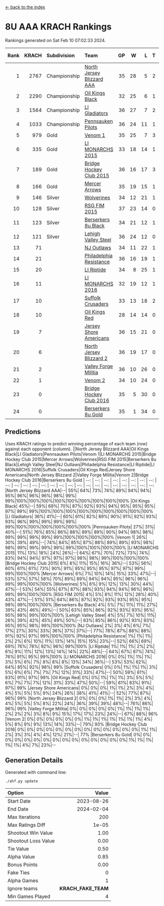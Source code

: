 [<- back to the index](readme.md)
# 8U AAA KRACH Rankings
Rankings generated on Sat Feb 10 07:02:33 2024.

Rank|KRACH|Subdivision|Team|GP|W|L|T|OTW|OTL|SoS|Exp Wins|Win Diff
---:|---:|:---|:---|---:|---:|---:|---:|---:|---:|---:|---:|---:
1|2767|Championship|[North Jersey Blizzard AAA](https://gamesheetstats.com/seasons/3659/teams/140205/schedule)|35|28|5|2|0|0|709|29.8|-0.0
2|2290|Championship|[Oil Kings Black](https://gamesheetstats.com/seasons/3659/teams/140206/schedule)|32|25|6|1|1|0|785|26.3|-0.0
3|1564|Championship|[LI Gladiators](https://gamesheetstats.com/seasons/3659/teams/140201/schedule)|36|27|7|2|1|0|736|28.8|-0.0
4|1033|Championship|[Pennsauken Pilots](https://gamesheetstats.com/seasons/3659/teams/140208/schedule)|36|24|11|1|0|0|853|25.3|-0.0
5|979|Gold|[Venom 1](https://gamesheetstats.com/seasons/3659/teams/140213/schedule)|35|25|7|3|2|1|591|27.3|-0.0
6|335|Gold|[LI MONARCHS 2015](https://gamesheetstats.com/seasons/3659/teams/140198/schedule)|33|18|14|1|0|0|772|19.3|-0.0
7|189|Gold|[Bridge Hockey Club 2015](https://gamesheetstats.com/seasons/3659/teams/140194/schedule)|36|16|17|3|1|3|594|18.3|-0.0
8|166|Gold|[Mercer Arrows](https://gamesheetstats.com/seasons/3659/teams/140202/schedule)|35|19|15|1|2|1|452|20.3|-0.0
9|146|Silver|[Wolverines](https://gamesheetstats.com/seasons/3659/teams/140215/schedule)|34|12|21|1|0|2|820|13.3|-0.0
10|128|Silver|[RSG FIM 2015](https://gamesheetstats.com/seasons/3659/teams/140210/schedule)|37|23|14|0|0|1|414|23.8|-0.0
11|123|Silver|[Berserkers 8u Black](https://gamesheetstats.com/seasons/3659/teams/140192/schedule)|34|21|12|1|0|0|326|22.4|0.0
12|121|Silver|[Lehigh Valley Steel](https://gamesheetstats.com/seasons/3659/teams/140197/schedule)|36|24|12|0|2|0|321|24.8|-0.0
13|71||[NJ Outlaws](https://gamesheetstats.com/seasons/3659/teams/140203/schedule)|34|11|22|1|1|2|666|12.3|-0.0
14|21||[Philadelphia Resistance](https://gamesheetstats.com/seasons/3659/teams/140209/schedule)|36|16|19|1|0|0|187|17.4|0.0
15|20||[LI Riptide](https://gamesheetstats.com/seasons/3659/teams/140200/schedule)|34|8|25|1|0|0|734|9.4|0.0
16|11||[LI MONARCHS 2016](https://gamesheetstats.com/seasons/3659/teams/140199/schedule)|32|19|12|1|3|0|29|20.4|0.0
17|10||[Suffolk Crusaders](https://gamesheetstats.com/seasons/3659/teams/140211/schedule)|33|13|18|2|2|1|151|14.9|0.0
18|10||[Oil Kings Red](https://gamesheetstats.com/seasons/3659/teams/140207/schedule)|28|14|14|0|0|2|152|14.9|0.0
19|7||[Jersey Shore Americans](https://gamesheetstats.com/seasons/3659/teams/140196/schedule)|36|15|21|0|0|2|114|15.9|0.0
20|6||[North Jersey Blizzard 2](https://gamesheetstats.com/seasons/3659/teams/140204/schedule)|36|19|17|0|3|2|28|19.9|0.0
21|2||[Valley Forge Militia](https://gamesheetstats.com/seasons/3659/teams/140212/schedule)|36|10|26|0|0|1|204|10.9|0.0
22|1||[Venom 2](https://gamesheetstats.com/seasons/3659/teams/140214/schedule)|34|10|24|0|2|1|26|10.9|0.0
23|0||[Bridge Hockey Club 2016](https://gamesheetstats.com/seasons/3659/teams/140195/schedule)|35|5|30|0|0|2|22|5.9|0.0
24|0||[Berserkers 8u Gold](https://gamesheetstats.com/seasons/3659/teams/140193/schedule)|35|1|34|0|1|0|13|1.9|0.0

## Predictions
Uses KRACH ratings to predict winning percentage of each team (row) against each opponent (column).
||North Jersey Blizzard AAA|Oil Kings Black|LI Gladiators|Pennsauken Pilots|Venom 1|LI MONARCHS 2015|Bridge Hockey Club 2015|Mercer Arrows|Wolverines|RSG FIM 2015|Berserkers 8u Black|Lehigh Valley Steel|NJ Outlaws|Philadelphia Resistance|LI Riptide|LI MONARCHS 2016|Suffolk Crusaders|Oil Kings Red|Jersey Shore Americans|North Jersey Blizzard 2|Valley Forge Militia|Venom 2|Bridge Hockey Club 2016|Berserkers 8u Gold
| --: | --: | --: | --: | --: | --: | --: | --: | --: | --: | --: | --: | --: | --: | --: | --: | --: | --: | --: | --: | --: | --: | --: | --: | --: 
|North Jersey Blizzard AAA|--| 55%| 64%| 73%| 74%| 89%| 94%| 94%| 95%| 96%| 96%| 96%| 98%| 99%| 99%|100%|100%|100%|100%|100%|100%|100%|100%|100%
|Oil Kings Black| 45%|--| 59%| 69%| 70%| 87%| 92%| 93%| 94%| 95%| 95%| 95%| 97%| 99%| 99%|100%|100%|100%|100%|100%|100%|100%|100%|100%
|LI Gladiators| 36%| 41%|--| 60%| 61%| 82%| 89%| 90%| 91%| 92%| 93%| 93%| 96%| 99%| 99%| 99%| 99%| 99%|100%|100%|100%|100%|100%|100%
|Pennsauken Pilots| 27%| 31%| 40%|--| 51%| 76%| 85%| 86%| 88%| 89%| 89%| 90%| 94%| 98%| 98%| 99%| 99%| 99%| 99%| 99%|100%|100%|100%|100%
|Venom 1| 26%| 30%| 39%| 49%|--| 74%| 84%| 85%| 87%| 88%| 89%| 89%| 93%| 98%| 98%| 99%| 99%| 99%| 99%| 99%|100%|100%|100%|100%
|LI MONARCHS 2015| 11%| 13%| 18%| 24%| 26%|--| 64%| 67%| 70%| 72%| 73%| 74%| 83%| 94%| 94%| 97%| 97%| 97%| 98%| 98%| 99%|100%|100%|100%
|Bridge Hockey Club 2015|  6%|  8%| 11%| 15%| 16%| 36%|--| 53%| 56%| 60%| 61%| 61%| 73%| 90%| 91%| 95%| 95%| 95%| 97%| 97%| 99%| 99%|100%|100%
|Mercer Arrows|  6%|  7%| 10%| 14%| 15%| 33%| 47%|--| 53%| 57%| 57%| 58%| 70%| 89%| 89%| 94%| 94%| 95%| 96%| 96%| 99%| 99%|100%|100%
|Wolverines|  5%|  6%|  9%| 12%| 13%| 30%| 44%| 47%|--| 53%| 54%| 55%| 67%| 87%| 88%| 93%| 94%| 94%| 96%| 96%| 99%| 99%|100%|100%
|RSG FIM 2015|  4%|  5%|  8%| 11%| 12%| 28%| 40%| 43%| 47%|--| 51%| 51%| 64%| 86%| 87%| 92%| 93%| 93%| 95%| 95%| 98%| 99%|100%|100%
|Berserkers 8u Black|  4%|  5%|  7%| 11%| 11%| 27%| 39%| 43%| 46%| 49%|--| 50%| 63%| 85%| 86%| 92%| 93%| 93%| 95%| 95%| 98%| 99%|100%|100%
|Lehigh Valley Steel|  4%|  5%|  7%| 10%| 11%| 26%| 39%| 42%| 45%| 49%| 50%|--| 63%| 85%| 86%| 92%| 93%| 93%| 95%| 95%| 98%| 99%|100%|100%
|NJ Outlaws|  2%|  3%|  4%|  6%|  7%| 17%| 27%| 30%| 33%| 36%| 37%| 37%|--| 77%| 78%| 87%| 88%| 88%| 91%| 92%| 97%| 99%|100%|100%
|Philadelphia Resistance|  1%|  1%|  1%|  2%|  2%|  6%| 10%| 11%| 13%| 14%| 15%| 15%| 23%|--| 52%| 66%| 69%| 69%| 76%| 78%| 92%| 96%| 99%|100%
|LI Riptide|  1%|  1%|  1%|  2%|  2%|  6%|  9%| 11%| 12%| 13%| 14%| 14%| 22%| 48%|--| 64%| 67%| 67%| 74%| 76%| 91%| 95%| 99%|100%
|LI MONARCHS 2016|  0%|  0%|  1%|  1%|  1%|  3%|  5%|  6%|  7%|  8%|  8%|  8%| 13%| 34%| 36%|--| 53%| 53%| 62%| 64%| 85%| 92%| 98%| 99%
|Suffolk Crusaders|  0%|  0%|  1%|  1%|  1%|  3%|  5%|  6%|  6%|  7%|  7%|  7%| 12%| 31%| 33%| 47%|--| 50%| 59%| 61%| 83%| 91%| 97%| 99%
|Oil Kings Red|  0%|  0%|  1%|  1%|  1%|  3%|  5%|  5%|  6%|  7%|  7%|  7%| 12%| 31%| 33%| 47%| 50%|--| 59%| 61%| 83%| 91%| 97%| 99%
|Jersey Shore Americans|  0%|  0%|  0%|  1%|  1%|  2%|  3%|  4%|  4%|  5%|  5%|  5%|  9%| 24%| 26%| 38%| 41%| 41%|--| 52%| 77%| 87%| 96%| 99%
|North Jersey Blizzard 2|  0%|  0%|  0%|  1%|  1%|  2%|  3%|  4%|  4%|  5%|  5%|  5%|  8%| 22%| 24%| 36%| 39%| 39%| 48%|--| 76%| 86%| 96%| 99%
|Valley Forge Militia|  0%|  0%|  0%|  0%|  0%|  1%|  1%|  1%|  1%|  2%|  2%|  2%|  3%|  8%|  9%| 15%| 17%| 17%| 23%| 24%|--| 67%| 88%| 96%
|Venom 2|  0%|  0%|  0%|  0%|  0%|  0%|  1%|  1%|  1%|  1%|  1%|  1%|  1%|  4%|  5%|  8%|  9%|  9%| 13%| 14%| 33%|--| 79%| 93%
|Bridge Hockey Club 2016|  0%|  0%|  0%|  0%|  0%|  0%|  0%|  0%|  0%|  0%|  0%|  0%|  0%|  1%|  1%|  2%|  3%|  3%|  4%|  4%| 12%| 21%|--| 77%
|Berserkers 8u Gold|  0%|  0%|  0%|  0%|  0%|  0%|  0%|  0%|  0%|  0%|  0%|  0%|  0%|  0%|  0%|  1%|  1%|  1%|  1%|  1%|  4%|  7%| 23%|--

## Generation Details

Generated with command line:
```
./ahf.py update
```

| Option | Value |
| :----- | ----: |
| Start Date | 2023-08-26 |
| End Date | 2024-02-04 |
| Max Iterations | 200 |
| Max Ratings Diff | 1e-05 |
| Shootout Win Value | 1.00 |
| Shootout Loss Value | 0.00 |
| Tie Value | 0.50 |
| Alpha Value | 0.85 |
| Bonus Points | 0.00 |
| Fake Ties | 0 |
| Alpha Games | 1 |
| Ignore teams | __KRACH_FAKE_TEAM__ |
| Min Games Played | 4 |


